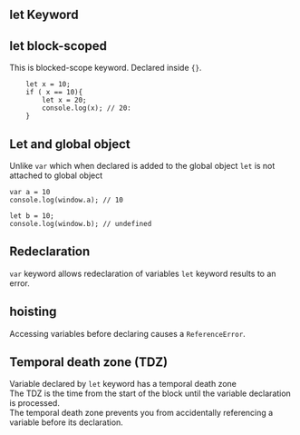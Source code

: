 ## let Keyword
## let block-scoped
This is blocked-scope keyword. Declared inside `{}`.
```
    let x = 10;
    if ( x == 10){
        let x = 20;
        console.log(x); // 20:
    }
```
## Let and global object
Unlike `var` which when declared is added to the global object `let` is not attached to global object
```
var a = 10
console.log(window.a); // 10

let b = 10;
console.log(window.b); // undefined
```
## Redeclaration
`var` keyword allows redeclaration of variables `let` keyword results to  an error.

## hoisting
Accessing variables before declaring causes a `ReferenceError`.

## Temporal death zone (TDZ)
Variable declared by `let` keyword has a temporal death zone <br/>
The TDZ is the time from the start of the block until the variable declaration is processed. <br/>
The temporal death zone prevents you from accidentally referencing a variable before its declaration.

 